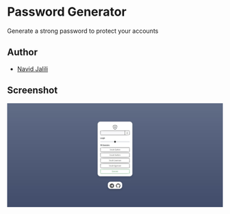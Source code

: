 
# Password Generator

Generate a strong password to protect your accounts

## Author

- [Navid Jalili](https://github.com/Navid-JL)

## Screenshot

![Desktop Version](https://github.com/Navid-JL/passwordGenerator/blob/main/img/desktop.jpg?raw=true)
